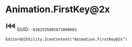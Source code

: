 # Animation.FirstKey@2x
![](/img/Animation.FirstKey@2x.png)
GUID: `-6182535885671000683`
```
EditorGUIUtility.IconContent("Animation.FirstKey@2x")
```
